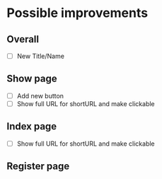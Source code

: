 # Possible improvements

## Overall

- [ ] New Title/Name


## Show page

- [ ] Add new button
- [ ] Show full URL for shortURL and make clickable

## Index page

- [ ] Show full URL for shortURL and make clickable

## Register page